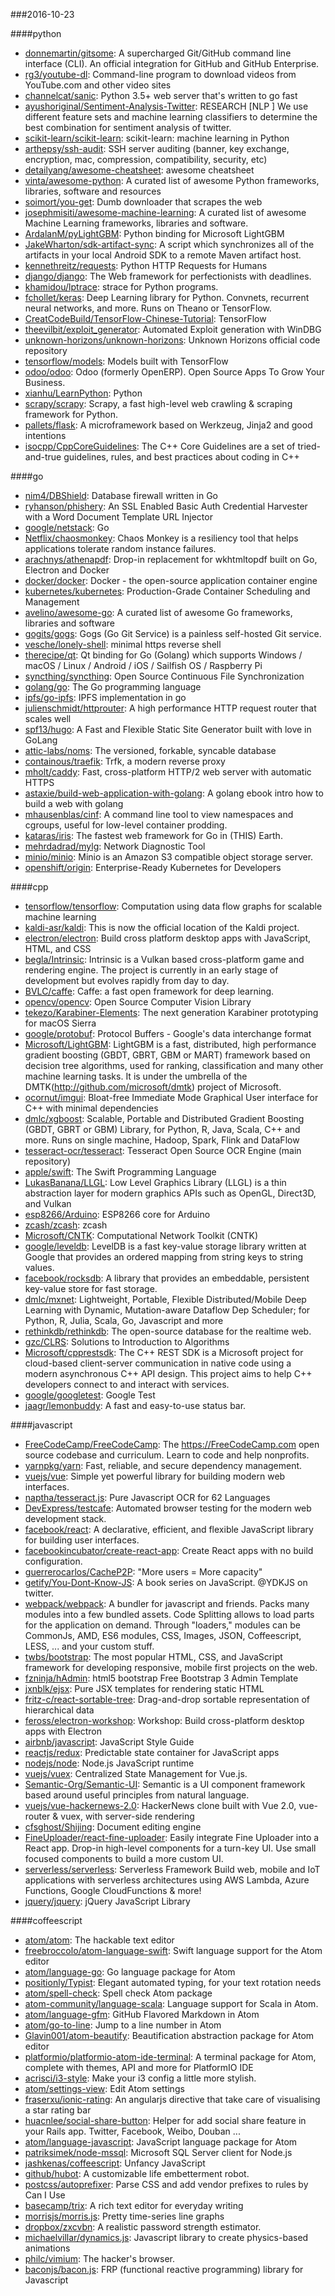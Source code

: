 ###2016-10-23

####python
* [donnemartin/gitsome](https://github.com/donnemartin/gitsome): A supercharged Git/GitHub command line interface (CLI). An official integration for GitHub and GitHub Enterprise.
* [rg3/youtube-dl](https://github.com/rg3/youtube-dl): Command-line program to download videos from YouTube.com and other video sites
* [channelcat/sanic](https://github.com/channelcat/sanic): Python 3.5+ web server that's written to go fast
* [ayushoriginal/Sentiment-Analysis-Twitter](https://github.com/ayushoriginal/Sentiment-Analysis-Twitter): RESEARCH [NLP ] We use different feature sets and machine learning classifiers to determine the best combination for sentiment analysis of twitter. 
* [scikit-learn/scikit-learn](https://github.com/scikit-learn/scikit-learn): scikit-learn: machine learning in Python
* [arthepsy/ssh-audit](https://github.com/arthepsy/ssh-audit): SSH server auditing (banner, key exchange, encryption, mac, compression, compatibility, security, etc)
* [detailyang/awesome-cheatsheet](https://github.com/detailyang/awesome-cheatsheet):  awesome cheatsheet
* [vinta/awesome-python](https://github.com/vinta/awesome-python): A curated list of awesome Python frameworks, libraries, software and resources
* [soimort/you-get](https://github.com/soimort/you-get):  Dumb downloader that scrapes the web
* [josephmisiti/awesome-machine-learning](https://github.com/josephmisiti/awesome-machine-learning): A curated list of awesome Machine Learning frameworks, libraries and software.
* [ArdalanM/pyLightGBM](https://github.com/ArdalanM/pyLightGBM): Python binding for Microsoft LightGBM
* [JakeWharton/sdk-artifact-sync](https://github.com/JakeWharton/sdk-artifact-sync): A script which synchronizes all of the artifacts in your local Android SDK to a remote Maven artifact host.
* [kennethreitz/requests](https://github.com/kennethreitz/requests): Python HTTP Requests for Humans
* [django/django](https://github.com/django/django): The Web framework for perfectionists with deadlines.
* [khamidou/lptrace](https://github.com/khamidou/lptrace): strace for Python programs.
* [fchollet/keras](https://github.com/fchollet/keras): Deep Learning library for Python. Convnets, recurrent neural networks, and more. Runs on Theano or TensorFlow.
* [CreatCodeBuild/TensorFlow-Chinese-Tutorial](https://github.com/CreatCodeBuild/TensorFlow-Chinese-Tutorial): TensorFlow
* [theevilbit/exploit_generator](https://github.com/theevilbit/exploit_generator): Automated Exploit generation with WinDBG
* [unknown-horizons/unknown-horizons](https://github.com/unknown-horizons/unknown-horizons): Unknown Horizons official code repository
* [tensorflow/models](https://github.com/tensorflow/models): Models built with TensorFlow
* [odoo/odoo](https://github.com/odoo/odoo): Odoo (formerly OpenERP). Open Source Apps To Grow Your Business.
* [xianhu/LearnPython](https://github.com/xianhu/LearnPython): Python
* [scrapy/scrapy](https://github.com/scrapy/scrapy): Scrapy, a fast high-level web crawling & scraping framework for Python.
* [pallets/flask](https://github.com/pallets/flask): A microframework based on Werkzeug, Jinja2 and good intentions
* [isocpp/CppCoreGuidelines](https://github.com/isocpp/CppCoreGuidelines): The C++ Core Guidelines are a set of tried-and-true guidelines, rules, and best practices about coding in C++

####go
* [nim4/DBShield](https://github.com/nim4/DBShield): Database firewall written in Go
* [ryhanson/phishery](https://github.com/ryhanson/phishery): An SSL Enabled Basic Auth Credential Harvester with a Word Document Template URL Injector
* [google/netstack](https://github.com/google/netstack): Go
* [Netflix/chaosmonkey](https://github.com/Netflix/chaosmonkey): Chaos Monkey is a resiliency tool that helps applications tolerate random instance failures.
* [arachnys/athenapdf](https://github.com/arachnys/athenapdf): Drop-in replacement for wkhtmltopdf built on Go, Electron and Docker
* [docker/docker](https://github.com/docker/docker): Docker - the open-source application container engine
* [kubernetes/kubernetes](https://github.com/kubernetes/kubernetes): Production-Grade Container Scheduling and Management
* [avelino/awesome-go](https://github.com/avelino/awesome-go): A curated list of awesome Go frameworks, libraries and software
* [gogits/gogs](https://github.com/gogits/gogs): Gogs (Go Git Service) is a painless self-hosted Git service.
* [vesche/lonely-shell](https://github.com/vesche/lonely-shell): minimal https reverse shell
* [therecipe/qt](https://github.com/therecipe/qt): Qt binding for Go (Golang) which supports Windows / macOS / Linux / Android / iOS / Sailfish OS / Raspberry Pi
* [syncthing/syncthing](https://github.com/syncthing/syncthing): Open Source Continuous File Synchronization
* [golang/go](https://github.com/golang/go): The Go programming language
* [ipfs/go-ipfs](https://github.com/ipfs/go-ipfs): IPFS implementation in go
* [julienschmidt/httprouter](https://github.com/julienschmidt/httprouter): A high performance HTTP request router that scales well
* [spf13/hugo](https://github.com/spf13/hugo): A Fast and Flexible Static Site Generator built with love in GoLang
* [attic-labs/noms](https://github.com/attic-labs/noms): The versioned, forkable, syncable database
* [containous/traefik](https://github.com/containous/traefik): Trfk, a modern reverse proxy
* [mholt/caddy](https://github.com/mholt/caddy): Fast, cross-platform HTTP/2 web server with automatic HTTPS
* [astaxie/build-web-application-with-golang](https://github.com/astaxie/build-web-application-with-golang): A golang ebook intro how to build a web with golang
* [mhausenblas/cinf](https://github.com/mhausenblas/cinf): A command line tool to view namespaces and cgroups, useful for low-level container prodding.
* [kataras/iris](https://github.com/kataras/iris): The fastest web framework for Go in (THIS) Earth.
* [mehrdadrad/mylg](https://github.com/mehrdadrad/mylg): Network Diagnostic Tool
* [minio/minio](https://github.com/minio/minio): Minio is an Amazon S3 compatible object storage server.
* [openshift/origin](https://github.com/openshift/origin): Enterprise-Ready Kubernetes for Developers

####cpp
* [tensorflow/tensorflow](https://github.com/tensorflow/tensorflow): Computation using data flow graphs for scalable machine learning
* [kaldi-asr/kaldi](https://github.com/kaldi-asr/kaldi): This is now the official location of the Kaldi project.
* [electron/electron](https://github.com/electron/electron): Build cross platform desktop apps with JavaScript, HTML, and CSS
* [begla/Intrinsic](https://github.com/begla/Intrinsic): Intrinsic is a Vulkan based cross-platform game and rendering engine. The project is currently in an early stage of development but evolves rapidly from day to day.
* [BVLC/caffe](https://github.com/BVLC/caffe): Caffe: a fast open framework for deep learning.
* [opencv/opencv](https://github.com/opencv/opencv): Open Source Computer Vision Library
* [tekezo/Karabiner-Elements](https://github.com/tekezo/Karabiner-Elements): The next generation Karabiner prototyping for macOS Sierra
* [google/protobuf](https://github.com/google/protobuf): Protocol Buffers - Google's data interchange format
* [Microsoft/LightGBM](https://github.com/Microsoft/LightGBM): LightGBM is a fast, distributed, high performance gradient boosting (GBDT, GBRT, GBM or MART) framework based on decision tree algorithms, used for ranking, classification and many other machine learning tasks. It is under the umbrella of the DMTK(http://github.com/microsoft/dmtk) project of Microsoft.
* [ocornut/imgui](https://github.com/ocornut/imgui): Bloat-free Immediate Mode Graphical User interface for C++ with minimal dependencies
* [dmlc/xgboost](https://github.com/dmlc/xgboost): Scalable, Portable and Distributed Gradient Boosting (GBDT, GBRT or GBM) Library, for Python, R, Java, Scala, C++ and more. Runs on single machine, Hadoop, Spark, Flink and DataFlow
* [tesseract-ocr/tesseract](https://github.com/tesseract-ocr/tesseract): Tesseract Open Source OCR Engine (main repository)
* [apple/swift](https://github.com/apple/swift): The Swift Programming Language
* [LukasBanana/LLGL](https://github.com/LukasBanana/LLGL): Low Level Graphics Library (LLGL) is a thin abstraction layer for modern graphics APIs such as OpenGL, Direct3D, and Vulkan
* [esp8266/Arduino](https://github.com/esp8266/Arduino): ESP8266 core for Arduino
* [zcash/zcash](https://github.com/zcash/zcash): zcash
* [Microsoft/CNTK](https://github.com/Microsoft/CNTK): Computational Network Toolkit (CNTK)
* [google/leveldb](https://github.com/google/leveldb): LevelDB is a fast key-value storage library written at Google that provides an ordered mapping from string keys to string values.
* [facebook/rocksdb](https://github.com/facebook/rocksdb): A library that provides an embeddable, persistent key-value store for fast storage.
* [dmlc/mxnet](https://github.com/dmlc/mxnet): Lightweight, Portable, Flexible Distributed/Mobile Deep Learning with Dynamic, Mutation-aware Dataflow Dep Scheduler; for Python, R, Julia, Scala, Go, Javascript and more
* [rethinkdb/rethinkdb](https://github.com/rethinkdb/rethinkdb): The open-source database for the realtime web.
* [gzc/CLRS](https://github.com/gzc/CLRS): Solutions to Introduction to Algorithms
* [Microsoft/cpprestsdk](https://github.com/Microsoft/cpprestsdk): The C++ REST SDK is a Microsoft project for cloud-based client-server communication in native code using a modern asynchronous C++ API design. This project aims to help C++ developers connect to and interact with services.
* [google/googletest](https://github.com/google/googletest): Google Test
* [jaagr/lemonbuddy](https://github.com/jaagr/lemonbuddy): A fast and easy-to-use status bar.

####javascript
* [FreeCodeCamp/FreeCodeCamp](https://github.com/FreeCodeCamp/FreeCodeCamp): The https://FreeCodeCamp.com open source codebase and curriculum. Learn to code and help nonprofits.
* [yarnpkg/yarn](https://github.com/yarnpkg/yarn):  Fast, reliable, and secure dependency management.
* [vuejs/vue](https://github.com/vuejs/vue): Simple yet powerful library for building modern web interfaces.
* [naptha/tesseract.js](https://github.com/naptha/tesseract.js): Pure Javascript OCR for 62 Languages 
* [DevExpress/testcafe](https://github.com/DevExpress/testcafe): Automated browser testing for the modern web development stack.
* [facebook/react](https://github.com/facebook/react): A declarative, efficient, and flexible JavaScript library for building user interfaces.
* [facebookincubator/create-react-app](https://github.com/facebookincubator/create-react-app): Create React apps with no build configuration.
* [guerrerocarlos/CacheP2P](https://github.com/guerrerocarlos/CacheP2P): "More users = More capacity"
* [getify/You-Dont-Know-JS](https://github.com/getify/You-Dont-Know-JS): A book series on JavaScript. @YDKJS on twitter.
* [webpack/webpack](https://github.com/webpack/webpack): A bundler for javascript and friends. Packs many modules into a few bundled assets. Code Splitting allows to load parts for the application on demand. Through "loaders," modules can be CommonJs, AMD, ES6 modules, CSS, Images, JSON, Coffeescript, LESS, ... and your custom stuff.
* [twbs/bootstrap](https://github.com/twbs/bootstrap): The most popular HTML, CSS, and JavaScript framework for developing responsive, mobile first projects on the web.
* [fzninja/hAdmin](https://github.com/fzninja/hAdmin):  html5 bootstrap Free Bootstrap 3 Admin Template
* [jxnblk/ejsx](https://github.com/jxnblk/ejsx): Pure JSX templates for rendering static HTML
* [fritz-c/react-sortable-tree](https://github.com/fritz-c/react-sortable-tree): Drag-and-drop sortable representation of hierarchical data
* [feross/electron-workshop](https://github.com/feross/electron-workshop): Workshop: Build cross-platform desktop apps with Electron
* [airbnb/javascript](https://github.com/airbnb/javascript): JavaScript Style Guide
* [reactjs/redux](https://github.com/reactjs/redux): Predictable state container for JavaScript apps
* [nodejs/node](https://github.com/nodejs/node): Node.js JavaScript runtime 
* [vuejs/vuex](https://github.com/vuejs/vuex): Centralized State Management for Vue.js.
* [Semantic-Org/Semantic-UI](https://github.com/Semantic-Org/Semantic-UI): Semantic is a UI component framework based around useful principles from natural language.
* [vuejs/vue-hackernews-2.0](https://github.com/vuejs/vue-hackernews-2.0): HackerNews clone built with Vue 2.0, vue-router & vuex, with server-side rendering
* [cfsghost/Shijing](https://github.com/cfsghost/Shijing): Document editing engine
* [FineUploader/react-fine-uploader](https://github.com/FineUploader/react-fine-uploader): Easily integrate Fine Uploader into a React app. Drop-in high-level components for a turn-key UI. Use small focused components to build a more custom UI.
* [serverless/serverless](https://github.com/serverless/serverless): Serverless Framework  Build web, mobile and IoT applications with serverless architectures using AWS Lambda, Azure Functions, Google CloudFunctions & more! 
* [jquery/jquery](https://github.com/jquery/jquery): jQuery JavaScript Library

####coffeescript
* [atom/atom](https://github.com/atom/atom): The hackable text editor
* [freebroccolo/atom-language-swift](https://github.com/freebroccolo/atom-language-swift): Swift language support for the Atom editor
* [atom/language-go](https://github.com/atom/language-go): Go language package for Atom
* [positionly/Typist](https://github.com/positionly/Typist): Elegant automated typing, for your text rotation needs
* [atom/spell-check](https://github.com/atom/spell-check): Spell check Atom package
* [atom-community/language-scala](https://github.com/atom-community/language-scala): Language support for Scala in Atom.
* [atom/language-gfm](https://github.com/atom/language-gfm): GitHub Flavored Markdown in Atom
* [atom/go-to-line](https://github.com/atom/go-to-line): Jump to a line number in Atom
* [Glavin001/atom-beautify](https://github.com/Glavin001/atom-beautify):  Beautification abstraction package for Atom editor
* [platformio/platformio-atom-ide-terminal](https://github.com/platformio/platformio-atom-ide-terminal): A terminal package for Atom, complete with themes, API and more for PlatformIO IDE
* [acrisci/i3-style](https://github.com/acrisci/i3-style): Make your i3 config a little more stylish.
* [atom/settings-view](https://github.com/atom/settings-view): Edit Atom settings
* [fraserxu/ionic-rating](https://github.com/fraserxu/ionic-rating): An angularjs directive that take care of visualising a star rating bar
* [huacnlee/social-share-button](https://github.com/huacnlee/social-share-button): Helper for add social share feature in your Rails app. Twitter, Facebook, Weibo, Douban ...
* [atom/language-javascript](https://github.com/atom/language-javascript): JavaScript language package for Atom
* [patriksimek/node-mssql](https://github.com/patriksimek/node-mssql): Microsoft SQL Server client for Node.js
* [jashkenas/coffeescript](https://github.com/jashkenas/coffeescript): Unfancy JavaScript
* [github/hubot](https://github.com/github/hubot): A customizable life embetterment robot.
* [postcss/autoprefixer](https://github.com/postcss/autoprefixer): Parse CSS and add vendor prefixes to rules by Can I Use
* [basecamp/trix](https://github.com/basecamp/trix): A rich text editor for everyday writing
* [morrisjs/morris.js](https://github.com/morrisjs/morris.js): Pretty time-series line graphs
* [dropbox/zxcvbn](https://github.com/dropbox/zxcvbn): A realistic password strength estimator.
* [michaelvillar/dynamics.js](https://github.com/michaelvillar/dynamics.js): Javascript library to create physics-based animations
* [philc/vimium](https://github.com/philc/vimium): The hacker's browser.
* [baconjs/bacon.js](https://github.com/baconjs/bacon.js): FRP (functional reactive programming) library for Javascript
